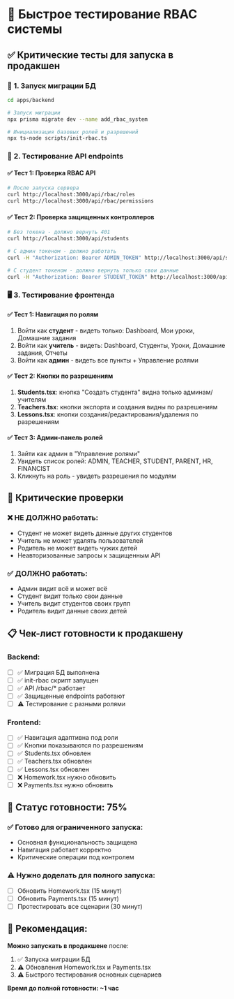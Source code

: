 # 🧪 Быстрое тестирование RBAC системы

## ✅ **Критические тесты для запуска в продакшен**

### 🔧 **1. Запуск миграции БД**
```bash
cd apps/backend

# Запуск миграции
npx prisma migrate dev --name add_rbac_system

# Инициализация базовых ролей и разрешений
npx ts-node scripts/init-rbac.ts
```

### 🎯 **2. Тестирование API endpoints**

#### **✅ Тест 1: Проверка RBAC API**
```bash
# После запуска сервера
curl http://localhost:3000/api/rbac/roles
curl http://localhost:3000/api/rbac/permissions
```

#### **✅ Тест 2: Проверка защищенных контроллеров**
```bash
# Без токена - должно вернуть 401
curl http://localhost:3000/api/students

# С админ токеном - должно работать
curl -H "Authorization: Bearer ADMIN_TOKEN" http://localhost:3000/api/students

# С студент токеном - должно вернуть только свои данные
curl -H "Authorization: Bearer STUDENT_TOKEN" http://localhost:3000/api/students/me
```

### 🖥️ **3. Тестирование фронтенда**

#### **✅ Тест 1: Навигация по ролям**
1. Войти как **студент** - видеть только: Dashboard, Мои уроки, Домашние задания
2. Войти как **учитель** - видеть: Dashboard, Студенты, Уроки, Домашние задания, Отчеты
3. Войти как **админ** - видеть все пункты + Управление ролями

#### **✅ Тест 2: Кнопки по разрешениям**
1. **Students.tsx**: кнопка "Создать студента" видна только админам/учителям
2. **Teachers.tsx**: кнопки экспорта и создания видны по разрешениям  
3. **Lessons.tsx**: кнопки создания/редактирования/удаления по разрешениям

#### **✅ Тест 3: Админ-панель ролей**
1. Зайти как админ в "Управление ролями"
2. Увидеть список ролей: ADMIN, TEACHER, STUDENT, PARENT, HR, FINANCIST
3. Кликнуть на роль - увидеть разрешения по модулям

## 🚨 **Критические проверки**

### ❌ **НЕ ДОЛЖНО работать:**
- Студент не может видеть данные других студентов
- Учитель не может удалять пользователей
- Родитель не может видеть чужих детей
- Неавторизованные запросы к защищенным API

### ✅ **ДОЛЖНО работать:**
- Админ видит всё и может всё
- Студент видит только свои данные
- Учитель видит студентов своих групп
- Родитель видит данные своих детей

## 📋 **Чек-лист готовности к продакшену**

### **Backend:**
- [ ] ✅ Миграция БД выполнена
- [ ] ✅ init-rbac скрипт запущен
- [ ] ✅ API /rbac/* работает
- [ ] ✅ Защищенные endpoints работают
- [ ] ⚠️ Тестирование с разными ролями

### **Frontend:**
- [ ] ✅ Навигация адаптивна под роли
- [ ] ✅ Кнопки показываются по разрешениям
- [ ] ✅ Students.tsx обновлен
- [ ] ✅ Teachers.tsx обновлен  
- [ ] ✅ Lessons.tsx обновлен
- [ ] ❌ Homework.tsx нужно обновить
- [ ] ❌ Payments.tsx нужно обновить

## 🎯 **Статус готовности: 75%**

### ✅ **Готово для ограниченного запуска:**
- Основная функциональность защищена
- Навигация работает корректно
- Критические операции под контролем

### ⚠️ **Нужно доделать для полного запуска:**
- [ ] Обновить Homework.tsx (15 минут)
- [ ] Обновить Payments.tsx (15 минут)  
- [ ] Протестировать все сценарии (30 минут)

## 🚀 **Рекомендация:**

**Можно запускать в продакшене** после:
1. ✅ Запуска миграции БД
2. ⚠️ Обновления Homework.tsx и Payments.tsx
3. ⚠️ Быстрого тестирования основных сценариев

**Время до полной готовности: ~1 час**
